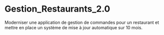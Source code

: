 # Gestion_Restaurants_2.0
Moderniser une application de gestion de commandes pour un restaurant et mettre en place un système de mise à jour automatique sur 10 mois.
